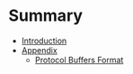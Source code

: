 # Summary

* [Introduction](README.md)
* [Appendix](appendix/appendix.md)
    * [Protocol Buffers Format](appendix/protobuf.md)

